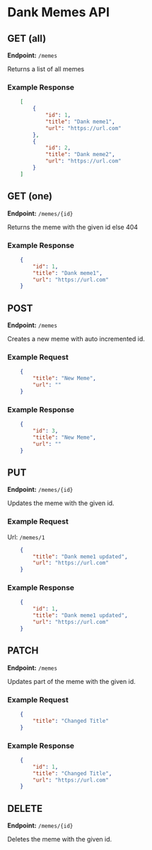 # Dank Memes API

## GET (all)
**Endpoint:** `/memes`

Returns a list of all memes

### Example Response
```json
    [
        {
            "id": 1,
            "title": "Dank meme1",
            "url": "https://url.com" 
        },
        {
            "id": 2,
            "title": "Dank meme2",
            "url": "https://url.com"
        }
    ] 
```

## GET (one)
**Endpoint:** `/memes/{id}`

Returns the meme with the given id else 404       

### Example Response
```json
    {
        "id": 1,
        "title": "Dank meme1",
        "url": "https://url.com"
    }       
```


## POST
**Endpoint:** `/memes`

Creates a new meme with auto incremented id.

### Example Request
```json
    {
        "title": "New Meme",
        "url": ""
    }
```

### Example Response
```json
    {
        "id": 3,
        "title": "New Meme",
        "url": ""
    }
```


## PUT
**Endpoint:** `/memes/{id}`

Updates the meme with the given id.

### Example Request
Url: `/memes/1`
```json 
    {
        "title": "Dank meme1 updated",
        "url": "https://url.com"
    } 
```

### Example Response
```json 
    {
        "id": 1,
        "title": "Dank meme1 updated",
        "url": "https://url.com"
    } 
```


## PATCH
**Endpoint:** `/memes`

Updates part of the meme with the given id.

### Example Request
```json 
    {
        "title": "Changed Title"
    } 
```

### Example Response
```json 
    {
        "id": 1, 
        "title": "Changed Title",
        "url": "https://url.com"
    } 
```


## DELETE
**Endpoint:** `/memes/{id}`

Deletes the meme with the given id.

